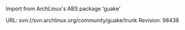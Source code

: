 Import from ArchLinux's ABS package 'guake'

URL: svn://svn.archlinux.org/community/guake/trunk
Revision: 98438
